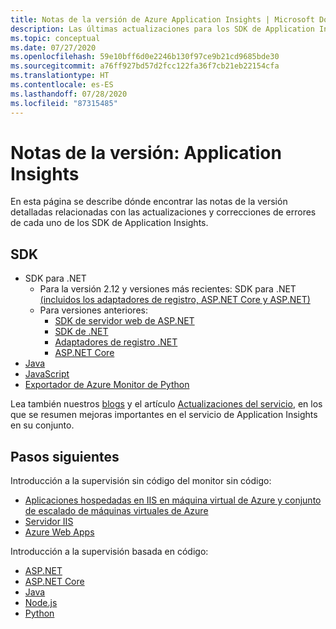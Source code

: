 ```yaml
---
title: Notas de la versión de Azure Application Insights | Microsoft Docs
description: Las últimas actualizaciones para los SDK de Application Insights.
ms.topic: conceptual
ms.date: 07/27/2020
ms.openlocfilehash: 59e10bff6d0e2246b130f97ce9b21cd9685bde30
ms.sourcegitcommit: a76ff927bd57d2fcc122fa36f7cb21eb22154cfa
ms.translationtype: HT
ms.contentlocale: es-ES
ms.lasthandoff: 07/28/2020
ms.locfileid: "87315485"
---
```

# <a name="release-notes---application-insights"></a>Notas de la versión: Application Insights

En esta página se describe dónde encontrar las notas de la versión detalladas relacionadas con las actualizaciones y correcciones de errores de cada uno de los SDK de Application Insights.

## <a name="sdk"></a>SDK 

* SDK para .NET
    - Para la versión 2.12 y versiones más recientes: SDK para .NET [(incluidos los adaptadores de registro, ASP.NET Core y ASP.NET)](https://github.com/Microsoft/ApplicationInsights-dotnet/releases) 
    - Para versiones anteriores:
      - [SDK de servidor web de ASP.NET](https://github.com/Microsoft/ApplicationInsights-server-dotnet/releases)
      - [SDK de .NET](https://github.com/Microsoft/ApplicationInsights-dotnet/releases) 
      - [Adaptadores de registro .NET](https://github.com/Microsoft/ApplicationInsights-dotnet-logging/releases)
      - [ASP.NET Core](https://github.com/Microsoft/ApplicationInsights-aspnet5/releases)
* [Java](https://github.com/Microsoft/ApplicationInsights-Java/releases)
* [JavaScript](https://github.com/microsoft/ApplicationInsights-JS/releases)
* [Exportador de Azure Monitor de Python](https://github.com/census-instrumentation/opencensus-python/blob/master/contrib/opencensus-ext-azure/CHANGELOG.md)

Lea también nuestros [blogs](https://azure.microsoft.com/blog/tag/application-insights/) y el artículo [Actualizaciones del servicio](https://azure.microsoft.com/updates/?service=application-insights), en los que se resumen mejoras importantes en el servicio de Application Insights en su conjunto.

## <a name="next-steps"></a>Pasos siguientes

Introducción a la supervisión sin código del monitor sin código:

* [Aplicaciones hospedadas en IIS en máquina virtual de Azure y conjunto de escalado de máquinas virtuales de Azure](./azure-vm-vmss-apps.md)
* [Servidor IIS](./monitor-performance-live-website-now.md)
* [Azure Web Apps](./azure-web-apps.md)

Introducción a la supervisión basada en código:

* [ASP.NET](./asp-net.md)
* [ASP.NET Core](./asp-net-core.md)
* [Java](./java-get-started.md)
* [Node.js](./nodejs.md)
* [Python](./opencensus-python.md)

